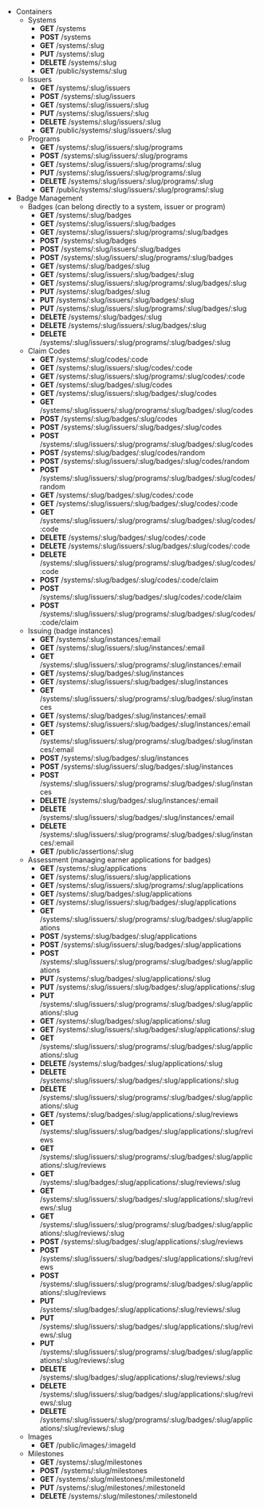 * Containers
  * Systems
    * **GET** /systems
    * **POST** /systems
    * **GET** /systems/:slug
    * **PUT** /systems/:slug
    * **DELETE** /systems/:slug
    * **GET** /public/systems/:slug
  * Issuers
    * **GET** /systems/:slug/issuers
    * **POST** /systems/:slug/issuers
    * **GET** /systems/:slug/issuers/:slug
    * **PUT** /systems/:slug/issuers/:slug
    * **DELETE** /systems/:slug/issuers/:slug
    * **GET** /public/systems/:slug/issuers/:slug
  * Programs
    * **GET** /systems/:slug/issuers/:slug/programs
    * **POST** /systems/:slug/issuers/:slug/programs
    * **GET** /systems/:slug/issuers/:slug/programs/:slug
    * **PUT** /systems/:slug/issuers/:slug/programs/:slug
    * **DELETE** /systems/:slug/issuers/:slug/programs/:slug
    * **GET** /public/systems/:slug/issuers/:slug/programs/:slug
* Badge Management
  * Badges (can belong directly to a system, issuer or program)
    * **GET** /systems/:slug/badges
    * **GET** /systems/:slug/issuers/:slug/badges
    * **GET** /systems/:slug/issuers/:slug/programs/:slug/badges
    * **POST** /systems/:slug/badges
    * **POST** /systems/:slug/issuers/:slug/badges
    * **POST** /systems/:slug/issuers/:slug/programs/:slug/badges
    * **GET** /systems/:slug/badges/:slug
    * **GET** /systems/:slug/issuers/:slug/badges/:slug
    * **GET** /systems/:slug/issuers/:slug/programs/:slug/badges/:slug
    * **PUT** /systems/:slug/badges/:slug
    * **PUT** /systems/:slug/issuers/:slug/badges/:slug
    * **PUT** /systems/:slug/issuers/:slug/programs/:slug/badges/:slug
    * **DELETE** /systems/:slug/badges/:slug
    * **DELETE** /systems/:slug/issuers/:slug/badges/:slug
    * **DELETE** /systems/:slug/issuers/:slug/programs/:slug/badges/:slug
  * Claim Codes
    * **GET** /systems/:slug/codes/:code
    * **GET** /systems/:slug/issuers/:slug/codes/:code
    * **GET** /systems/:slug/issuers/:slug/programs/:slug/codes/:code
    * **GET** /systems/:slug/badges/:slug/codes
    * **GET** /systems/:slug/issuers/:slug/badges/:slug/codes
    * **GET** /systems/:slug/issuers/:slug/programs/:slug/badges/:slug/codes
    * **POST** /systems/:slug/badges/:slug/codes
    * **POST** /systems/:slug/issuers/:slug/badges/:slug/codes
    * **POST** /systems/:slug/issuers/:slug/programs/:slug/badges/:slug/codes
    * **POST** /systems/:slug/badges/:slug/codes/random
    * **POST** /systems/:slug/issuers/:slug/badges/:slug/codes/random
    * **POST** /systems/:slug/issuers/:slug/programs/:slug/badges/:slug/codes/random
    * **GET** /systems/:slug/badges/:slug/codes/:code
    * **GET** /systems/:slug/issuers/:slug/badges/:slug/codes/:code
    * **GET** /systems/:slug/issuers/:slug/programs/:slug/badges/:slug/codes/:code
    * **DELETE** /systems/:slug/badges/:slug/codes/:code
    * **DELETE** /systems/:slug/issuers/:slug/badges/:slug/codes/:code
    * **DELETE** /systems/:slug/issuers/:slug/programs/:slug/badges/:slug/codes/:code
    * **POST** /systems/:slug/badges/:slug/codes/:code/claim
    * **POST** /systems/:slug/issuers/:slug/badges/:slug/codes/:code/claim
    * **POST** /systems/:slug/issuers/:slug/programs/:slug/badges/:slug/codes/:code/claim
  * Issuing (badge instances)
    * **GET** /systems/:slug/instances/:email
    * **GET** /systems/:slug/issuers/:slug/instances/:email
    * **GET** /systems/:slug/issuers/:slug/programs/:slug/instances/:email
    * **GET** /systems/:slug/badges/:slug/instances
    * **GET** /systems/:slug/issuers/:slug/badges/:slug/instances
    * **GET** /systems/:slug/issuers/:slug/programs/:slug/badges/:slug/instances
    * **GET** /systems/:slug/badges/:slug/instances/:email
    * **GET** /systems/:slug/issuers/:slug/badges/:slug/instances/:email
    * **GET** /systems/:slug/issuers/:slug/programs/:slug/badges/:slug/instances/:email
    * **POST** /systems/:slug/badges/:slug/instances
    * **POST** /systems/:slug/issuers/:slug/badges/:slug/instances
    * **POST** /systems/:slug/issuers/:slug/programs/:slug/badges/:slug/instances
    * **DELETE** /systems/:slug/badges/:slug/instances/:email
    * **DELETE** /systems/:slug/issuers/:slug/badges/:slug/instances/:email
    * **DELETE** /systems/:slug/issuers/:slug/programs/:slug/badges/:slug/instances/:email
    * **GET** /public/assertions/:slug
  * Assessment (managing earner applications for badges)
    * **GET** /systems/:slug/applications
    * **GET** /systems/:slug/issuers/:slug/applications
    * **GET** /systems/:slug/issuers/:slug/programs/:slug/applications
    * **GET** /systems/:slug/badges/:slug/applications
    * **GET** /systems/:slug/issuers/:slug/badges/:slug/applications
    * **GET** /systems/:slug/issuers/:slug/programs/:slug/badges/:slug/applications
    * **POST** /systems/:slug/badges/:slug/applications
    * **POST** /systems/:slug/issuers/:slug/badges/:slug/applications
    * **POST** /systems/:slug/issuers/:slug/programs/:slug/badges/:slug/applications
    * **PUT** /systems/:slug/badges/:slug/applications/:slug
    * **PUT** /systems/:slug/issuers/:slug/badges/:slug/applications/:slug
    * **PUT** /systems/:slug/issuers/:slug/programs/:slug/badges/:slug/applications/:slug
    * **GET** /systems/:slug/badges/:slug/applications/:slug
    * **GET** /systems/:slug/issuers/:slug/badges/:slug/applications/:slug
    * **GET** /systems/:slug/issuers/:slug/programs/:slug/badges/:slug/applications/:slug
    * **DELETE** /systems/:slug/badges/:slug/applications/:slug
    * **DELETE** /systems/:slug/issuers/:slug/badges/:slug/applications/:slug
    * **DELETE** /systems/:slug/issuers/:slug/programs/:slug/badges/:slug/applications/:slug
    * **GET** /systems/:slug/badges/:slug/applications/:slug/reviews
    * **GET** /systems/:slug/issuers/:slug/badges/:slug/applications/:slug/reviews
    * **GET** /systems/:slug/issuers/:slug/programs/:slug/badges/:slug/applications/:slug/reviews
    * **GET** /systems/:slug/badges/:slug/applications/:slug/reviews/:slug
    * **GET** /systems/:slug/issuers/:slug/badges/:slug/applications/:slug/reviews/:slug
    * **GET** /systems/:slug/issuers/:slug/programs/:slug/badges/:slug/applications/:slug/reviews/:slug
    * **POST** /systems/:slug/badges/:slug/applications/:slug/reviews
    * **POST** /systems/:slug/issuers/:slug/badges/:slug/applications/:slug/reviews
    * **POST** /systems/:slug/issuers/:slug/programs/:slug/badges/:slug/applications/:slug/reviews
    * **PUT** /systems/:slug/badges/:slug/applications/:slug/reviews/:slug
    * **PUT** /systems/:slug/issuers/:slug/badges/:slug/applications/:slug/reviews/:slug
    * **PUT** /systems/:slug/issuers/:slug/programs/:slug/badges/:slug/applications/:slug/reviews/:slug
    * **DELETE** /systems/:slug/badges/:slug/applications/:slug/reviews/:slug
    * **DELETE** /systems/:slug/issuers/:slug/badges/:slug/applications/:slug/reviews/:slug
    * **DELETE** /systems/:slug/issuers/:slug/programs/:slug/badges/:slug/applications/:slug/reviews/:slug
  * Images
    * **GET** /public/images/:imageId
  * Milestones
    * **GET** /systems/:slug/milestones
    * **POST** /systems/:slug/milestones
    * **GET** /systems/:slug/milestones/:milestoneId
    * **PUT** /systems/:slug/milestones/:milestoneId
    * **DELETE** /systems/:slug/milestones/:milestoneId
